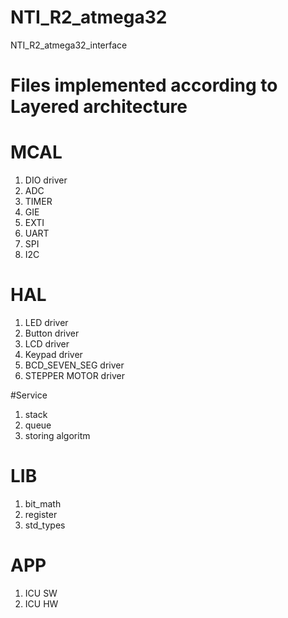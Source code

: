 # NTI_R2_atmega32
NTI_R2_atmega32_interface

# Files implemented according to Layered architecture

# MCAL                                                  
1. DIO driver
2. ADC
3. TIMER 
4. GIE
5. EXTI
6. UART
7. SPI
8. I2C

# HAL                                                 
1. LED driver      																							      				                               																
2. Button driver																																				                                      			
3. LCD driver																																																										
4. Keypad driver																																																															
5. BCD_SEVEN_SEG driver
6. STEPPER MOTOR driver																																																									

#Service 
1. stack
2. queue
3. storing algoritm

# LIB 
1. bit_math
2. register
3. std_types

# APP
1. ICU SW
2. ICU HW
